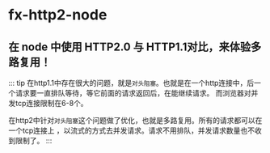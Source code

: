 # fx-http2-node

## 在 node 中使用 HTTP2.0 与 HTTP1.1对比，来体验多路复用！
::: tip
在http1.1中存在很大的问题，就是`对头阻塞`。也就是在一个http连接中，后一个请求要一直排队等待，等它前面的请求返回后，在能继续请求。 而浏览器对并发tcp连接限制在6-8个。      
  
在http2中针对`对头阻塞`这个问题做了优化，也就是多路复用。所有的请求都可以在一个tcp连接上 ，以流式的方式去并发请求。请求不用排队，并发请求数量也不收到限制了。
:::
